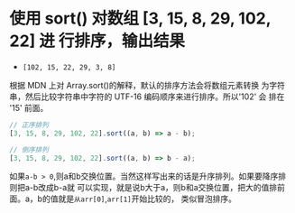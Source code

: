 # 使用 sort() 对数组 [3, 15, 8, 29, 102, 22] 进 行排序，输出结果

- `[102, 15, 22, 29, 3, 8]`

根据 MDN 上对 Array.sort()的解释，默认的排序方法会将数组元素转换 为字符串，然后比较字符串中字符的 UTF-16 编码顺序来进行排序。所以'102' 会 排在 '15' 前面。

```js
// 正序排列
[3, 15, 8, 29, 102, 22].sort((a, b) => a - b);

// 倒序排列
[3, 15, 8, 29, 102, 22].sort((a, b) => b - a);
```

如果`a-b > 0`,则a和b交换位置。当然这样写出来的话是升序排列。如果要降序排则把a-b改成b-a就 可以实现，就是说b大于a，则b和a交换位置，把大的值排前面。a，b的值就是`从arr[0]`,`arr[1]`开始比较的， 类似冒泡排序。

